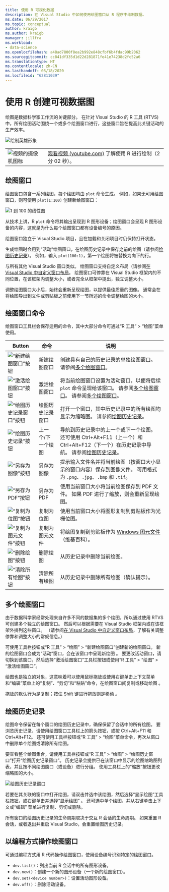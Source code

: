```yaml
---
title: 使用 R 可视化数据
description: 在 Visual Studio 中如何使用绘图窗口从 R 程序中绘制数据。
ms.date: 06/29/2017
ms.topic: conceptual
author: kraigb
ms.author: kraigb
manager: jillfra
ms.workload:
- data-science
ms.openlocfilehash: a48ad7800f8ea2b992e848cfbf6b4fdac99b2062
ms.sourcegitcommit: cc841df335d1d22d281871fe41e74238d2fc52a6
ms.translationtype: HT
ms.contentlocale: zh-CN
ms.lasthandoff: 03/18/2020
ms.locfileid: "62811039"
---
```

# <a name="create-visual-data-plots-with-r"></a>使用 R 创建可视数据图

绘图是数据科学家工作流的关键部分。 在针对 Visual Studio 的 R 工具 (RTVS) 中，所有绘图活动围绕一个或多个绘图窗口进行，这些窗口旨在提高此关键活动的生产效率。

![绘制英雄形象](media/plotting-hero-image.png)

|   |   |
|---|---|
| ![视频的摄像机图标](../install/media/video-icon.png "观看视频") | [观看视频 (youtube.com)](https://www.youtube.com/watch?v=ZTbKmz5RSgY) 了解使用 R 进行绘制（2 分 02 秒）。 |

## <a name="the-plot-window"></a>绘图窗口

绘图窗口包含一系列绘图，每个绘图均由 `plot` 命令生成。 例如，如果无可用绘图窗口，则可使用 `plot(1:100)` 创建新绘图窗口：

![1 到 100 的线性图](media/plotting-1-to-100.png)

从技术上讲，R `plot` 命令将其输出呈现到 R 图形设备；绘图窗口会呈现 R 图形设备的内容，这就是为什么每个绘图窗口都有设备编号的原因。

绘图窗口独立于 Visual Studio 项目，且在加载和关闭项目时仍保持打开状态。

生成绘图时会用到“活动”绘图窗口，在绘图历史记录中保存之前的绘图（请参阅[绘图历史记录](#plot-history)）。 例如，输入 `plot(100:1)`，第一个绘图将被替换为向下的行。

与所有其他 Visual Studio 窗口类似。 绘图窗口支持自定义布局（请参阅[在 Visual Studio 中自定义窗口布局](../ide/customizing-window-layouts-in-visual-studio.md)。 绘图窗口可停靠在 Visual Studio 框架内的不同位置，在该框架内调整大小，或者完全从框架中提出，独立调整大小。

调整绘图窗口大小后，始终会重新呈现绘图，以提供最佳质量的图像。 通常会在将绘图导出到文件或剪贴板之前使用下一节所述的命令调整绘图的大小。

## <a name="plot-window-commands"></a>绘图窗口命令

绘图窗口工具栏会保存适用的命令，其中大部分命令可通过“R 工具” > “绘图”菜单使用。

| Button | 命令 | 说明 |
| --- | --- | --- |
| ![“新建绘图窗口”按钮](media/plotting-toolbar-01-new-plot-window.png) | 新建绘图窗口 | 创建具有自己的历史记录的单独绘图窗口。 请参阅[多个绘图窗口](#multiple-plot-windows)。 |
| ![“激活绘图窗口”按钮](media/plotting-toolbar-02-activate-plot-window.png) | 激活绘图窗口 | 将当前绘图窗口设置为活动窗口，以便将后续 `plot` 命令呈现给该窗口。 请参阅[多个绘图窗口](#multiple-plot-windows)。 请参阅[多个绘图窗口](#multiple-plot-windows)。 |
| ![“绘图历史记录窗口”按钮](media/plotting-toolbar-03-plot-history.png) | 绘图历史记录窗口 | 打开一个窗口，其中历史记录中的所有绘图均显示为缩略图。 请参阅[绘图历史记录](#plot-history)。 |
| ![“绘图历史记录”按钮](media/plotting-toolbar-04-plot-history-arrows.png) | 上一个/下一个绘图 |  导航到历史记录中的上一个或下一个绘图。 还可使用 Ctrl+Alt+F11（上一个）和 Ctrl+Alt+F12（下一个）在历史记录中导航。 请参阅[绘图历史记录](#plot-history)。 |
| ![“另存为图像”按钮](media/plotting-toolbar-05-save-as-image.png)| 另存为图像 | 提示输入文件名并将当前绘图（按窗口大小显示的窗口内容）保存到图像文件。 可用格式为 `.png`、`.jpg`、`.bmp` 和 `.tif`。 |
| ![“另存为 PDF”按钮](media/plotting-toolbar-06-save-as-pdf.png)| 另存为 PDF | 使用当前窗口大小将当前绘图保存到 PDF 文件。 如果 PDF 进行了缩放，则会重新呈现绘图。 |
| ![“复制为位图”按钮](media/plotting-toolbar-07-copy-as-bitmap.png)| 复制为位图 | 使用当前窗口大小将图形复制到剪贴板作为光栅位图。 |
| ![“复制为图元文件”按钮](media/plotting-toolbar-08-copy-as-metafile.png)| 复制为图元文件 | 将绘图复制到剪贴板作为 [Windows 图元文件](https://en.wikipedia.org/wiki/Windows_Metafile)（维基百科）。 |
| ![“删除绘图”按钮](media/plotting-toolbar-09-remove-plot.png)| 删除绘图 | 从历史记录中删除当前绘图。 |
| ![“清除所有绘图”按钮](media/plotting-toolbar-10-clear-all-plots.png) | 清除所有绘图 | 从历史记录中删除所有绘图（确认提示）。 |

## <a name="multiple-plot-windows"></a>多个绘图窗口

由于数据科学家经常处理来自许多不同的数据集的多个绘图，所以通过使用 RTVS 可创建多个独立的绘图窗口。 然后可以根据需要在 Visual Studio 框架内或在该框架外排列这些窗口。 （请参阅[在 Visual Studio 中自定义窗口布局](../ide/customizing-window-layouts-in-visual-studio.md)，了解有关调整停靠和调整大小的常规信息。）

可使用工具栏按钮或“R 工具” > “绘图” > “新建绘图窗口”创建新的绘图窗口。 新的绘图窗口会成为“活动”窗口，会在该窗口中呈现新绘图  。 要更改活动窗口，请切换到该窗口，然后选择“激活绘图窗口”工具栏按钮或使用“R 工具” > “绘图” > “激活绘图窗口”。

绘图也是独立的对象，这意味着可以使用鼠标拖放或使用右键单击上下文菜单和“编辑”菜单上的“复制”、“剪切”和“粘贴”命令，在绘图窗口间复制或移动绘图     。

拖放的默认行为是复制；按住 Shift 键进行拖放则是移动  。

## <a name="plot-history"></a>绘图历史记录

绘图命令保留在每个窗口的绘图历史记录中，确保保留了会话中的所有绘图。 要浏览历史记录，请使用绘图窗口工具栏上的箭头按钮，或按 Ctrl+Alt+F11 和 Ctrl+Alt+F12。 还可使用工具栏按钮或“R 工具” > “绘图”菜单命令，再次从窗口中删除单个绘图或清除所有绘图。

要查看整个绘图集合，请使用工具栏按钮或“R 工具” > “绘图” > “绘图历史窗口”打开“绘图历史记录窗口”。
历史记录会提供已在该窗口中显示的绘图缩略图列表，并且按不同绘图窗口（或设备）进行分组。 使用工具栏上的“缩放”按钮更改缩略图的大小。

![绘图历史记录窗口](media/plotting-plot-history-window.png)

若要在其关联的窗口中打开绘图，请双击并选中该绘图，然后选择“显示绘图”工具栏按钮，或右键单击并选择“显示绘图”   。 还可选中单个绘图，并从右键单击上下文或“编辑”  菜单进行复制、剪切或删除。

所有窗口的绘图历史记录的生命周期取决于交互 R 会话的生命周期。 如果重置 R 会话，或者退出并重启 Visual Studio，会重置绘图历史记录。

## <a name="programmatically-manipulate-plot-windows"></a>以编程方式操作绘图窗口

可通过编程方式用 R 代码操作绘图窗口，使用设备编号识别特定的绘图窗口。

- `dev.list()`：列出当前 R 会话中的所有图形设备。
- `dev.new()`：创建一个新的图形设备（一个新的绘图窗口）。
- `dev.set(<device number>)`：设置活动图形设备。
- `dev.off()`：删除活动设备。
